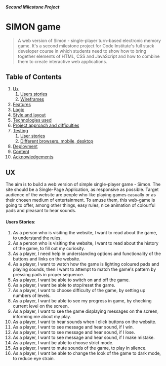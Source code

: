##### Second Milestone Project
# SIMON game

> A web version of Simon - single-player turn-based electronic memory game. It's a second milestone project for Code Institute's full stack developer course in which students need to show how to bring together elements of HTML, CSS and JavaScript and how to combine them to create interactive web applications.

## Table of Contents
1. [Ux](#ux)
   1. [Users stories](#users-stories)
   1. [Wireframes](#wireframes)
1. [Features](#features)
1. [Logic](#logic)
1. [Style and layout](#style-and-layout)
1. [Technologies used](#technologies-used)
1. [Project approach and difficulties](#project-approach-and-difficulties)
1. [Testing](#testing)
   1. [User stories](#user-stories)
   1. [Different browsers, mobile, desktop](#different-browsers-mobile-desktop)
1. [Deployment](#deployment)
1. [Content](#content)
1. [Acknowledgements](#acknowledgements)

## UX
The aim is to  build a web version of simple single-player game - Simon. 
The site should be a Single-Page Application, as responsive as possible.
Target audience of the website are people who like playing games casually or as their chosen medium of entertainment. To amuse them, this web-game is going to offer, among other things, easy rules, nice animation of colourful pads and pleasant to hear sounds.

#### Users Stories:
1. As a person who is visiting the website, I want to read about the game, to understand the rules.
2. As a person who is visiting the website, I want to read about the history of the game, to fill out my curiosity.
3. As a player, I need help in understanding options and functionality of the buttons and links on the website.
4. As a player, I want to watch how the game is lighting coloured pads and playing sounds, then I want to attempt to match the game's pattern by pressing pads in proper sequence.
5. As a player, I want be able to switch on and off the game.
6. As a player, I want be able to stop/reset the game.
7. As a player, I want to choose difficulty of the game, by setting up numbers of levels.
8. As a player, I want be able to see my progress in game, by checking current level on the screen.
9. As a player, I want to see the game displaying messages on the screen, informing me about my play.
10. As a player, I want to hear sounds when I click buttons on the website.
11. As a player, I want to see message and hear sound, if I win.
12. As a player, I want to see message and hear sound, if I lose.
13. As a player, I want to see message and hear sound, if I make mistake.
14. As a player, I want be able to choose strict mode.
15. As a player, I want to mute sounds of the game, to play in silence.
16. As a player, I want be able to change the look of the game to dark mode, to reduce eye strain.
